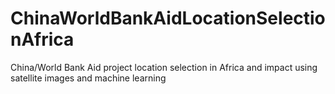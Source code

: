 # ChinaWorldBankAidLocationSelectionAfrica
China/World Bank Aid project location selection in Africa and impact using satellite images and machine learning
